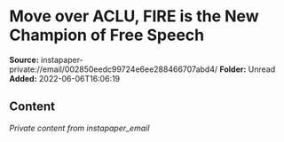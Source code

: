 # Move over ACLU, FIRE is the New Champion of Free Speech

**Source:** instapaper-private://email/002850eedc99724e6ee288466707abd4/
**Folder:** Unread
**Added:** 2022-06-06T16:06:19




## Content
*Private content from instapaper_email*
